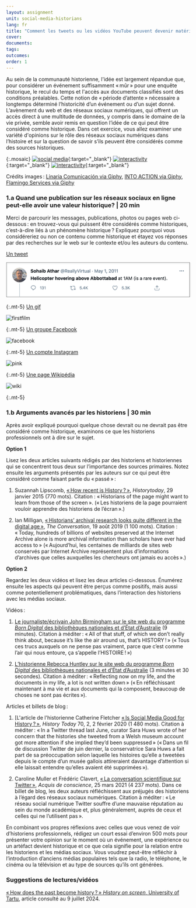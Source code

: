 ```yaml
---
layout: assignment
unit: social-media-historians
lang: fr
title: "Comment les tweets ou les vidéos YouTube peuvent devenir matériaux pour l'histoire?"
cover:
documents:
tags:
outcomes:
order: 1
---
```


Au sein de la communauté historienne, l'idée est largement répandue que, pour considérer un événement suffisamment «&#x202F;mûr&#x202F;» pour une enquête historique, le recul du temps et l'accès aux documents classifiés sont des conditions préalables. Cette notion de «&#x202F;période d’attente&#x202F;» nécessaire a longtemps déterminé l’historicité d’un événement ou d’un sujet donné. L’avènement du web et des réseaux sociaux numériques, qui offrent un accès direct à une multitude de données, y compris dans le domaine de la vie privée, semble avoir remis en question l’idée de ce qui peut être considéré comme historique. Dans cet exercice, vous allez examiner une variété d'opinions sur le rôle des réseaux sociaux numériques dans l’histoire et sur la question de savoir s’ils peuvent être considérés comme des sources historiques.

{:.mosaic}
[![social media](https://media.giphy.com/media/rB8CbdO6xSJofmOAKL/giphy.webp "Linaria Comunicación via Giphy")](https://giphy.com/gifs/comunicacion-linaria-linariacomunicacion-rB8CbdO6xSJofmOAKL){:target="_blank"}
[![interactivity](https://media.giphy.com/media/gIMdqhwG5Xa45Mb2Ex/giphy.webp "INTO ACTION via Giphy")](https://giphy.com/gifs/IntoAction-covid-fake-news-misinformation-gIMdqhwG5Xa45Mb2Ex){:target="_blank"}
[![interactivity](https://media.giphy.com/media/jQmn1Dkw55R3cjm3eC/giphy.webp "Flamingo Services via Giphy")](https://giphy.com/gifs/instagram-hearts-likes-jQmn1Dkw55R3cjm3eC){:target="_blank"}

Crédits images&#x202F;:
[Linaria Comunicación via Giphy](https://media.giphy.com/media/rB8CbdO6xSJofmOAKL/giphy.gif),
[INTO ACTION via Giphy](https://media.giphy.com/media/gIMdqhwG5Xa45Mb2Ex/giphy.gif),
[Flamingo Services via Giphy](https://media.giphy.com/media/jQmn1Dkw55R3cjm3eC/giphy.gif)

<!-- more -->

<!-- briefing-student -->

### 1.a Quand une publication sur les réseaux sociaux en ligne peut-elle avoir une valeur historique? | 20 min
<!-- section-contents -->

Merci de parcourir les messages, publications, photos ou pages web ci-dessous&#x202F;: en trouvez-vous qui puissent être considérés comme historiques, c’est-à-dire liés à un phénomène historique&#x202F;? Expliquez pourquoi vous considéreriez ou non ce contenu comme historique et étayez vos réponses par des recherches sur le web sur le contexte et/ou les auteurs du contenu.


[Un tweet](https://www.bbc.com/news/technology-13257940)

![tweetbinladen](/assets/images/social-media/tweetbinladen.png)

{:.mt-5}
[Un gif](https://media.giphy.com/media/LMeVjYYdUkOoE/giphy.gif)

![firstfilm](../../../assets/images/social-media/firstfilm.gif)

{:.mt-5}
[Un groupe Facebook](https://www.facebook.com/groups/1500687070143366)

![facebook](../../../assets/images/social-media/facebook.png)

{:.mt-5}
[Un compte Instagram](https://www.instagram.com/lgbt_history/)

![pink](../../../assets/images/social-media/pink.png)

{:.mt-5}
[Une page Wikipédia](https://fr.wikipedia.org/wiki/Liste_d%27aventuri%C3%A8res_et_exploratrices)

![wiki](../../../assets/images/social-media/wiki.png)

{:.mt-5}

<!-- section -->

### 1.b Arguments avancés par les historiens | 30 min
<!-- section-contents -->
Après avoir expliqué pourquoi quelque chose devrait ou ne devrait pas être considéré comme historique, examinons ce que les historiens professionnels ont à dire sur le sujet.

**Option 1**

Lisez les deux articles suivants rédigés par des historiens et historiennes qui se concentrent tous deux sur l’importance des sources primaires. Notez ensuite les arguments présentés par les auteurs sur ce qui peut être considéré comme faisant partie du «&#x202F;passé&#x202F;»&#x202F;:
1.	Suzannah Lipscomb, [«&#x202F;How recent is History&#x202F;?&#x202F;»](https://www.historytoday.com/how-recent-history), *Historytoday*, 29 janvier 2015 (770 mots).
Citation : «&#x202F;Historians of the page might want to learn from those of the screen&#x202F;». («&#x202F;Les historiens de la page pourraient vouloir apprendre des historiens de l’écran&#x202F;».)

2.	Ian Milligan, [«&#x202F;Historians’ archival research looks quite different in the digital age&#x202F;»](https://theconversation.com/historians-archival-research-looks-quite-different-in-the-digital-age-121096), *The Conversation*, 19 août 2019 (1 100 mots).
Citation : «&#x202F;Today, hundreds of billions of websites preserved at the Internet Archive alone is more archival information than scholars have ever had access to&#x202F;» («&#x202F;Aujourd’hui, les centaines de milliards de sites web conservés par Internet Archive représentent plus d’informations d’archives que celles auxquelles les chercheurs ont jamais eu accès&#x202F;».)

**Option 2**

Regardez les deux vidéos et lisez les deux articles ci-dessous. Énumérez ensuite les aspects qui peuvent être perçus comme positifs, mais aussi comme potentiellement problématiques, dans l’interaction des historiens avec les médias sociaux.

Vidéos&#x202F;:

1.	[Le journaliste/écrivain John Birmingham sur le site web du programme *Born Digital* des bibliothèques nationales et d’État d’Australie](https://youtu.be/p9BmO-HLcVk) (9 minutes). Citation à méditer&#x202F;: «&#x202F;All of that stuff, of which we don’t really think about, because it’s like the air around us, that’s HISTORY&#x202F;!&#x202F;» («&#x202F;Tous ces trucs auxquels on ne pense pas vraiment, parce que c’est comme l’air qui nous entoure, ça s’appelle l’HISTOIRE&#x202F;!&#x202F;»)

2.	[L’historienne Rebecca Huntley sur le site web du programme *Born Digital* des bibliothèques nationales et d’État d’Australie](https://www.youtube.com/watch?v=hR9VQPfNHaE&feature=youtu.be) (3 minutes et 30 secondes). Citation à méditer&#x202F;: «&#x202F;Reflecting now on my life, and the documents in my life, a lot is not written down&#x202F;» («&#x202F;En réfléchissant maintenant à ma vie et aux documents qui la composent, beaucoup de choses ne sont pas écrites&#x202F;»).

Articles et billets de blog&#x202F;:

1.	[L'article de l'historienne Catherine Fletcher [«&#x202F;Is Social Media Good for History&#x202F;?&#x202F;»](https://www.historytoday.com/archive/head-head/social-media-good-history), *History Today* 70, 2, 2 février 2020 (1 480 mots). Citation à méditer&#x202F;: «&#x202F;In a Twitter thread last June, curator Sara Huws wrote of her concern that the histories she tweeted from a Welsh museum account got more attention if she implied they’d been suppressed&#x202F;» («&#x202F;Dans un fil de discussion Twitter de juin dernier, la conservatrice Sara Huws a fait part de sa préoccupation selon laquelle les histoires qu’elle a tweetées depuis le compte d’un musée gallois attireraient davantage d’attention si elle laissait entendre qu’elles avaient été supprimées&#x202F;»).

2.	Caroline Muller et Frédéric Clavert, [«&#x202F;La conversation scientifique sur Twitter&#x202F;»](https://consciences.hypotheses.org/2677), *Acquis de conscience*, 25 mars 2021 (4 237 mots). Dans ce billet de blog, les deux auteurs réfléchissent aux préjugés des historiens à l’égard des réseaux sociaux numériques. Citation à méditer&#x202F;: «&#x202F;Le réseau social numérique Twitter souffre d’une mauvaise réputation au sein du monde académique et, plus généralement, auprès de ceux et celles qui ne l’utilisent pas&#x202F;».

En combinant vos propres réflexions avec celles que vous venez de voir d’historiens professionnels, rédigez un court essai d’environ 500 mots pour présenter votre opinion sur le moment où un événement, une expérience ou un artéfact devient historique et ce que cela signifie pour la relation entre les historiens et les médias sociaux. Vous voudrez peut-être réfléchir à l’introduction d’anciens médias populaires tels que la radio, le téléphone, le cinéma ou la télévision et au type de sources qu’ils ont générées.


<!-- section -->

### Suggestions de lectures/vidéos
<!-- section-contents -->
[«&#x202F;How does the past become history&#x202F;?&#x202F;» *History on screen*, University of Tartu](https://ajalugu.haridusekraanil.ee/en/theoretical/time-together/how-does-the-past-form-the-history), article consulté au 9 juillet 2024.



<!-- briefing-teacher -->
